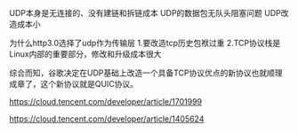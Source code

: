 UDP本身是无连接的、没有建链和拆链成本
UDP的数据包无队头阻塞问题
UDP改造成本小

为什么http3.0选择了udp作为传输层
1.要改造tcp历史包袱过重
2.TCP协议栈是Linux内部的重要部分，修改和升级成本很大

综合而知，谷歌决定在UDP基础上改造一个具备TCP协议优点的新协议也就顺理成章了，这个新协议就是QUIC协议。

https://cloud.tencent.com/developer/article/1701999

https://cloud.tencent.com/developer/article/1405624